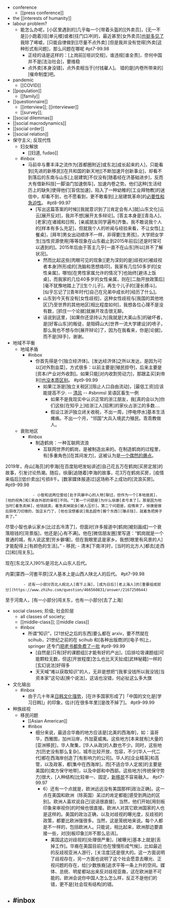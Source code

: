- conference
    - [[press conference]]
- the [[interests of humanity]]
- labour problem?
    - 能怎么办呢，[小区里遇到的]几乎每一个[带着头盔的][外卖员]，[无一不是][小跑着]往[单元楼]或者[往门口冲]的，最近甚至[女外卖员][也挺多见了](https://bbs.saraba1st.com/2b/thread-2035259-1-1.html)
我除了唏嘘，[只能自律做到][尽量不点外卖]
[但是我并没有觉得]外卖[这种形式有问题]，那么问题在哪呢 #pt7-99.98
        - 正经的话是这样的：[上岗前][培训交规]，谁违规[谁全责]，奈何中国并不是[法治社会]，要维稳
        - 点外卖[本身没错]，点外卖相当于[付钱雇人]。
错的是[内卷所带来的][催命制度]吧。
- pandemic
    - [[COVID]]
- [[population]]
    - [[family]]
- [[questionnaire]]
    - [[interview]]; [[interviewer]]
    - [[survey]];
- [[social dilemmas]]
- [[social macrodynamics]]
- [[social order]]
- [[social relation]]
- 保守主义; 反现代性
    - 妇女解放
        - [[妇道, fudao]]
    - #inbox
        - 马前卒与曹丰泽之流作为[首都圈附近]或东北[成长起来的人]，只能看到[先进的新移民][在共和国的新天地][不断加速开创新事业]，却看不到落后的东南与山东[上层建筑]不仅没有[随着经在济基础进步]，反而大有借新科技[一脚油门加速倒车]，加速内卷之势。他们这种[生活经历上的缺失]使得他们[盲信加速]，陷入了一种幼稚的[工业拜物教]的迷信中，却看不到，也不愿看到，更不敢看到[上层建筑革命]的[必要性和急迫性](https://www.zhihu.com/question/263873076/answer/1167549086)。 #pt8-99.97
            - [写出这篇答案的时候][我就意识到了][肯定会有人]就[山东文化]云云[展开反对]，我并不想[展开太多辩论]。[答主本身是][青岛人]，[老家]在诸城和日照，[亲戚朋友同学遍布]齐鲁。我不敢说我个人的[样本有多么充足]，但就我个人的听闻与经验来看，不让女性[上餐桌]，[拜年]男女出动顺序不一样，非得要[生男孩]，大学把女学生[当性资源使用]等等现象在山东截止到2015年前后[还是时常可以遇到的]。2015年后由于答主几乎[一直不在山东]所以[并不了解状况]。
                - 然而比起这些[肉眼可见的现象][更为深刻的是]歧视对[被歧视者本身]所形成的[洗脑和思想烙印]，我家有几位50多岁的[女性亲属]，哪怕[在男性家属允许的情况下]也始终[避讳上饭桌]，而我家的几位40多岁的女性亲属，则在[二胎开放政策后][毫不犹豫地踏上了][生个儿子]，再生个儿子的[漫长搏斗]，[似乎忘记了][青年时代]自己在兄弟中成长时[经历了什么]。
                - 山东到今天有没有[女性歧视]，这种女性歧视与[我国的其他地区]乃至世界的其他地区[相比程度如何]，我想各位心理不是没有数，[抓住一个论据]就展开攻击很无聊。
                - 话说到这里，[如果你还坚持认为]我就是[大美山东]的破坏者，是[好客山东]的叛徒，是阻碍山大[世界一流大学建设]的喷子，那么我也不想与你[展开辩论]了，因为在我看来，你是[论据]，而不是[辩手]，谢谢。
- 地域不平衡
    - 地域矛盾
        - #inbox
            - 你首先得是个[独立经济体]。[发达经济体]之所以发达，是因为可以[对外割韭菜]，方式很多：以前主要是[殖民掠夺]，后来主要是[资本/产业对外收割]。如果只能[对内收割劳动力]，那跟孟买[刹帝利][也没本质区别](https://www.zhihu.com/question/35834004/answer/1840861167)。 #pt9-99.99
                - 如果江浙是[独立关税区][阻止人口自由流动]，[最低工资]应该能提高不少. -- [清风](https://www.zhihu.com/people/xie-xu-yang-70) -- #sbnmsl 吴语区畜生一例
                    - 如果不是我现实中认识正常的浙江朋友，我[真的会以为]你们这些[在知乎上]给浙江人[招黑]的家伙占浙江的多数....
                    - 假设江浙沪独立闭关收税，不出一周，[停电停水]基本生活瘫痪。不出一个月，“邻国”大兵入境武力殖民。乖乖教做人。
    - 衰败地区
        - #inbox
            - 制造鹤岗：一种互联网流浪
                - 互联网世界的鹤岗，是被制造出来的。在制造鹤岗的过程里，有[多重角色][在其间发力]，这被认为是[一个偶然的爆点](https://bbs.saraba1st.com/2b/thread-2024001-1-1.html)。

2019年，舟山[海员]的李海[在百度贴吧发帖讲述]自己花五万在鹤岗[买房定居]的故事，引发讨论热潮。随后，徐康[追随着]李海的故事，花3万在鹤岗买房，[疫情来临后][低价卖出]亏损8千。[数家媒体报道过]这场称不上成功的[流浪买房]。 #pt9-99.98


                - 小智和这两位曾经[处于风暴中心的人物]聊过，但作为一个[本地居民]，[他的视角]和[来自外部的审视]不同。“[第一个问题是]为什么徐康[卖亏本了]。那是因为他当时[着急卖掉]，给钱就卖，着急卖掉就会[被人压价]。第二个问题是，疫情来了，徐康是做后厨改刀切墩的，饭店关门了，[他也没想着说]我去超市[搬个东西][赚点钱]，就着急把房子卖了。”

尽管小智也承认家乡[比过去冷清了]，但面对[许多报道中]鹤岗[被刻画成]一个衰落赔钱的[背景版]，他还是[心有不满]。他在[微信朋友圈]里写道：“鹤岗就是一个普通的城，有人说这里[穷乡僻壤]，但在我眼里这是家乡。我想[眼里有风景的人]才能配得上[有颜色的生活]。”
    - 移民;
        - 清末[下南洋]时，[当时的北方人]都去[走西口]和[闯关东]。

现在[东北汉人]90%是河北人山东人后代。

内蒙[蒙西—河套平原]汉人基本上是山西人陕北人的后代。 #pt7-99.98


            - 还有一小部分苏北人皖北人[南下上海]，[成为日后][老上海人]的[重要组成部分](https://www.zhihu.com/question/466560831/answer/2167250644)

至于河南人，[有一小部分]闯关东，也有一小部分[去了上海]
- social classes; 阶级; 社会阶层
    - all classes of society; 
    - [[middle-class]]; [[middle class]]
    - #inbox
        - 所谓“知识”，[21世纪之后的东西]要么都在 arxiv，要不然就在 scihub，21世纪之前的在 scihub 和[各种出版商]的[电子书]上，springer 还专门[把老书都免费了一批](https://bbs.saraba1st.com/2b/thread-2005469-1-1.html) #pt9-99.99
            - [自然是]只有[好的课题组][才能有好的产出]，[后排垃圾课题组]可能颗粒无数，但这[开放程度]怎么也比天天扯成[武林秘籍]一样的[玄幻说法]好得多
            - 天天喊“难以获取知识”的人，无非是想把“[我爹没钱所以我没钱]当资本家”这句话[换个说法]，这话也没错，何必扯这么多大旗
- 文化输出
    - #inbox
        - 由于几十年来[日韩文化强势](https://www.zhihu.com/question/473972027/answer/2079516516)，[在许多国家形成了]「中国的文化是[学习日韩]」的印象，估计[在很多年里][是改不掉了]。 #pt9-99.99
- 种族歧视
    - 移民问题
        - [[Asian American]]
        - #inbox
            - 细分来说，最适合华裔的地方应该是[北美的西海岸]，如：温哥华，西雅图，加州沿岸，外加夏威夷。这些地方[本来就有]大量的[亚洲移民]，华人聚集，[华人从政]的人数也不少。同时，这些地方[历史没有那么复杂]，城市比较开放、包容，不少[华人一代二代]都在西海岸创造了[有影响力的公司]。华人的[企业精英]和高管，以及政客，都[集中在西海岸]。而[不适合华人定居]的主要是美国的[南方保守地带]，以及中部和中西部。这些地方[传统保守势力]很大，[人种结构]比较单一、固定，[新移民](https://www.zhihu.com/question/325791926/answer/1802272609)不容易融入。 #pt7-99.97
                - 6）还有一个点就是，欧洲远远没有美国那样[政治正确]。这一点在美国和欧洲（除英国）呆过的肯定都能[感受到两边的区别]。欧洲人喜欢说自己[说话很直接]，当然，他们开始[用刻板印象来审视你]的时候也很直接。欧洲人对其它欧洲国家的人也是这样的。美国的政治正确，以及对歧视的曝光度，反歧视的政策，都要比欧洲强很多。当然，这是笼统地来说。每个人都是不一样的，包括欧洲人。只能说，相比起来，欧洲那边要直接一些，对[刻板印象][并不那么忌讳]。
                    - 美国这边对歧视的[处理很严重]，[被曝光]基本上就是[丢掉工作]。华裔在美国目前[也在慢慢形成气候]，比如最近的反歧视亚洲人游行，[关注度]还是很大的。这一方面说明了歧视存在，另一方面也说明了这个社会愿意去曝光、正视问题的存在，给[少数族裔]追求平等一条上升的空间。媒体、总统、明星都站出来反对歧视亚裔，这在欧洲是不可能的。欧洲会说你中国人怎么怎么样，反正不是他们的错，更不是[社会现有结构]的错。
- #inbox
    - 
